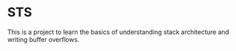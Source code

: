 # STS
This is a project to learn the basics of understanding stack architecture and writing buffer overflows. 
